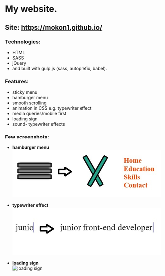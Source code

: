# My website.
## Site: https://mokon1.github.io/

### Technologies:
- HTML
- SASS
- jQuery
- and built with gulp.js (sass, autoprefix, babel).

### Features:
- sticky menu
- hamburger menu
- smooth scrolling
- animation in CSS e.g. typewriter effect
- media queries/mobile first
- loading sign
- sound- typewriter effects


### Few screenshots:

- **hamburger menu** <br />
![hamburger menu](https://raw.githubusercontent.com/mokon1/mokon1.github/62a390a3bf4bef83be20e39fb57762e12e4c273c/picturesReadme/hamburgerMenu.jpg)

- **typewriter effect** <br />
![typewriter effect](https://raw.githubusercontent.com/mokon1/mokon1.github/62a390a3bf4bef83be20e39fb57762e12e4c273c/picturesReadme/typewriterEffect.jpg)

- **loading sign** <br />
![loading sign](https://raw.githubusercontent.com/mokon1/mokon1.github.io/master/picturesReadme/loadingSign.jpg)